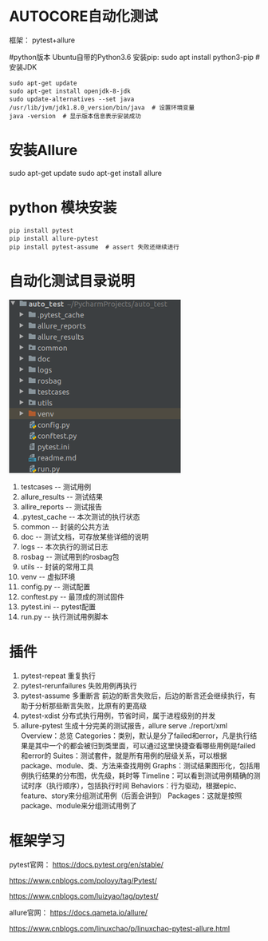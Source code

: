 # AUTOCORE自动化测试
框架： pytest+allure

#python版本
    Ubuntu自带的Python3.6
    安装pip: sudo apt install python3-pip
#安装JDK
```
sudo apt-get update
sudo apt-get install openjdk-8-jdk
sudo update-alternatives --set java /usr/lib/jvm/jdk1.8.0_version/bin/java  # 设置环境变量
java -version  # 显示版本信息表示安装成功
```
  
# 安装Allure
sudo apt-get update 
sudo apt-get install allure

# python 模块安装
```
pip install pytest
pip install allure-pytest
pip install pytest-assume  # assert 失败还继续进行
```

# 自动化测试目录说明
![avatar](./doc/autotest.png)
1. testcases -- 测试用例
2. allure_results -- 测试结果
3. allire_reports -- 测试报告
4. .pytest_cache -- 本次测试的执行状态
5. common -- 封装的公共方法
6. doc -- 测试文档，可存放某些详细的说明
7. logs -- 本次执行的测试日志
9. rosbag -- 测试用到的rosbag包
10. utils -- 封装的常用工具
11. venv -- 虚拟环境
12. config.py -- 测试配置
13. conftest.py -- 最顶成的测试固件
14. pytest.ini -- pytest配置
15. run.py -- 执行测试用例脚本

# 插件
1. pytest-repeat 重复执行
2. pytest-rerunfailures 失败用例再执行
3. pytest-assume 多重断言  前边的断言失败后，后边的断言还会继续执行，有助于分析那些断言失败，比原有的更高级
4. pytest-xdist 分布式执行用例，节省时间，属于进程级别的并发
5. allure-pytest 生成十分完美的测试报告，allure serve ./report/xml 
    Overview：总览
    Categories：类别，默认是分了failed和error，凡是执行结果是其中一个的都会被归到类里面，可以通过这里快捷查看哪些用例是failed和error的
    Suites：测试套件，就是所有用例的层级关系，可以根据package、module、类、方法来查找用例
    Graphs：测试结果图形化，包括用例执行结果的分布图，优先级，耗时等
    Timeline：可以看到测试用例精确的测试时序（执行顺序），包括执行时间
    Behaviors：行为驱动，根据epic、feature、story来分组测试用例（后面会讲到）
    Packages：这就是按照package、module来分组测试用例了

# 框架学习

pytest官网： https://docs.pytest.org/en/stable/

https://www.cnblogs.com/poloyy/tag/Pytest/

https://www.cnblogs.com/luizyao/tag/pytest/

allure官网： https://docs.qameta.io/allure/

https://www.cnblogs.com/linuxchao/p/linuxchao-pytest-allure.html
